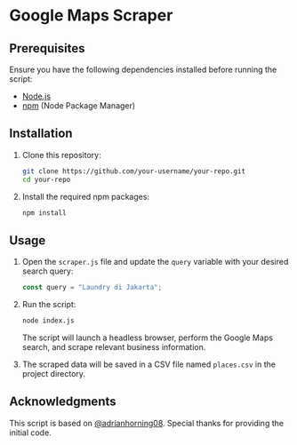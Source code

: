 # Google Maps Scraper

## Prerequisites

Ensure you have the following dependencies installed before running the script:

- [Node.js](https://nodejs.org/)
- [npm](https://www.npmjs.com/) (Node Package Manager)

## Installation

1. Clone this repository:

    ```bash
    git clone https://github.com/your-username/your-repo.git
    cd your-repo
    ```

2. Install the required npm packages:

    ```bash
    npm install
    ```

## Usage

1. Open the `scraper.js` file and update the `query` variable with your desired search query:

    ```javascript
    const query = "Laundry di Jakarta";
    ```

2. Run the script:

    ```bash
    node index.js
    ```

    The script will launch a headless browser, perform the Google Maps search, and scrape relevant business information.

3. The scraped data will be saved in a CSV file named `places.csv` in the project directory.

## Acknowledgments

This script is based on [@adrianhorning08](https://gist.github.com/adrianhorning08/dd72c19670b488ac5b42ec292a6d158a). Special thanks for providing the initial code.
